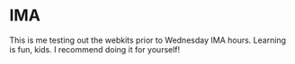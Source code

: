 # IMA
This is me testing out the webkits prior to Wednesday IMA hours.
Learning is fun, kids.  I recommend doing it for yourself!
